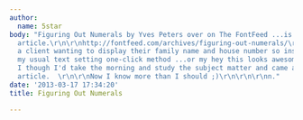 ```yaml
---
author:
  name: 5star
body: "Figuring Out Numerals by Yves Peters over on The FontFeed ...is an awesome
  article.\r\n\r\nhttp://fontfeed.com/archives/figuring-out-numerals/\r\n\r\nI have
  a client wanting to display their family name and house number so instead of using
  my usual text setting one-click method ...or my hey this looks awesome method...
  I though I'd take the morning and study the subject matter and came across that
  article.  \r\n\r\nNow I know more than I should ;)\r\n\r\n\r\nn."
date: '2013-03-17 17:34:20'
title: Figuring Out Numerals

---
```

